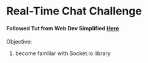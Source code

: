 # Real-Time Chat Challenge
#### Followed Tut from Web Dev Simplified [Here](https://youtu.be/ZKEqqIO7n-k)

Objective:

1) become familiar with Socket.io library